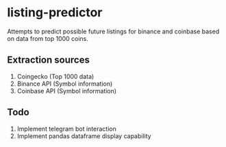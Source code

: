 # listing-predictor
Attempts to predict possible future listings for binance and coinbase based on data from top 1000 coins.

## Extraction sources
1. Coingecko (Top 1000 data)
2. Binance API (Symbol information)
3. Coinbase API (Symbol information)


## Todo
1. Implement telegram bot interaction
2. Implement pandas dataframe display capability
